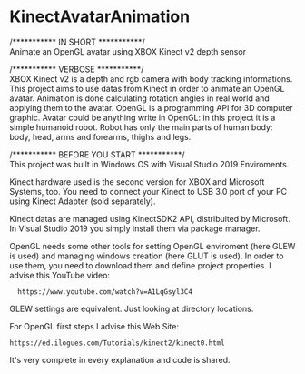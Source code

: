# KinectAvatarAnimation

/***********  IN SHORT  ***********/  
Animate an OpenGL avatar using XBOX Kinect v2 depth sensor

/***********  VERBOSE  ***********/  
XBOX Kinect v2 is a depth and rgb camera with body tracking informations.
This project aims to use datas from Kinect in order to animate an OpenGL avatar.
Animation is done calculating rotation angles in real world and applying them to the avatar.
OpenGL is a programming API for 3D computer graphic.
Avatar could be anything write in OpenGL: in this project it is a simple humanoid robot.
Robot has only the main parts of human body: body, head, arms and forearms, thighs and legs.

/***********  BEFORE YOU START  ***********/  
This project was built in Windows OS with Visual Studio 2019 Enviroments.

Kinect hardware used is the second version for XBOX and Microsoft Systems, too.
You need to connect your Kinect to USB 3.0 port of your PC using Kinect Adapter (sold separately).

Kinect datas are managed using KinectSDK2 API, distribuited by Microsoft.
In Visual Studio 2019 you simply install them via package manager.

OpenGL needs some other tools for setting OpenGL enviroment (here GLEW is used) and
managing windows creation (here GLUT is used).
In order to use them, you need to download them and define project properties.
I advise this YouTube video:

      https://www.youtube.com/watch?v=A1LqGsyl3C4
      
GLEW settings are equivalent. Just looking at directory locations.

For OpenGL first steps I advise this Web Site:

    https://ed.ilogues.com/Tutorials/kinect2/kinect0.html
    
It's very complete in every explanation and code is shared.
